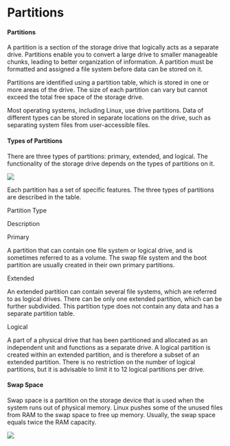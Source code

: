 # Partitions

#### Partitions

A partition is a section of the storage drive that logically acts as a separate drive. Partitions enable you to convert a large drive to smaller manageable chunks, leading to better organization of information. A partition must be formatted and assigned a file system before data can be stored on it.

Partitions are identified using a partition table, which is stored in one or more areas of the drive. The size of each partition can vary but cannot exceed the total free space of the storage drive.

Most operating systems, including Linux, use drive partitions. Data of different types can be stored in separate locations on the drive, such as separating system files from user-accessible files.

#### Types of Partitions

There are three types of partitions: primary, extended, and logical. The functionality of the storage drive depends on the types of partitions on it.

![](04.%20Modul%20Managing%20Storage/img/partitions.png)


Each partition has a set of specific features. The three types of partitions are described in the table.

Partition Type

Description

Primary

A partition that can contain one file system or logical drive, and is sometimes referred to as a volume. The swap file system and the boot partition are usually created in their own primary partitions.

Extended

An extended partition can contain several file systems, which are referred to as logical drives. There can be only one extended partition, which can be further subdivided. This partition type does not contain any data and has a separate partition table.

Logical

A part of a physical drive that has been partitioned and allocated as an independent unit and functions as a separate drive. A logical partition is created within an extended partition, and is therefore a subset of an extended partition. There is no restriction on the number of logical partitions, but it is advisable to limit it to 12 logical partitions per drive.

  

#### Swap Space

Swap space is a partition on the storage device that is used when the system runs out of physical memory. Linux pushes some of the unused files from RAM to the swap space to free up memory. Usually, the swap space equals twice the RAM capacity.

![](04.%20Modul%20Managing%20Storage/img/partitions1.png)
